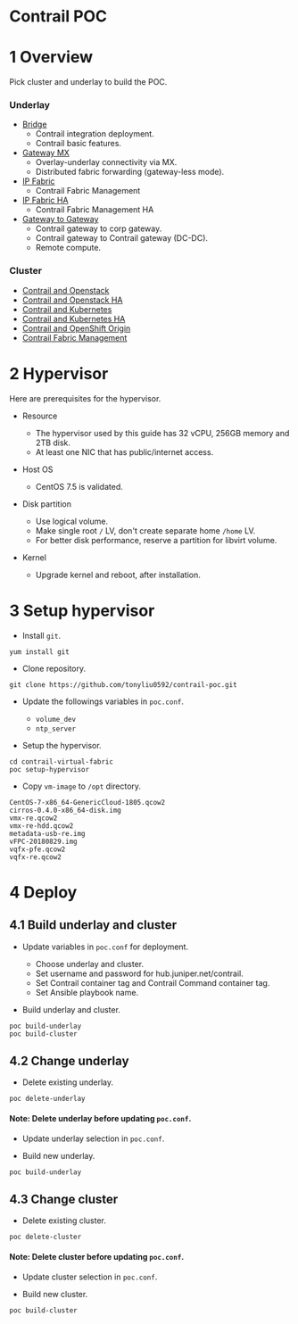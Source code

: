 # Contrail POC

# 1 Overview

Pick cluster and underlay to build the POC.

### Underlay
* [Bridge](underlay/bridge.md)
  * Contrail integration deployment.
  * Contrail basic features.
* [Gateway MX](underlay/gateway-mx.md)
  * Overlay-underlay connectivity via MX.
  * Distributed fabric forwarding (gateway-less mode).
* [IP Fabric](underlay/fabric.md)
  * Contrail Fabric Management
* [IP Fabric HA](underlay/fabric-ha.md)
  * Contrail Fabric Management HA
* [Gateway to Gateway](underlay/gateway-gateway.md)
  * Contrail gateway to corp gateway.
  * Contrail gateway to Contrail gateway (DC-DC).
  * Remote compute.


### Cluster
* [Contrail and Openstack](cluster/openstack/openstack.md)
* [Contrail and Openstack HA](cluster/openstack-ha/openstack-ha.md)
* [Contrail and Kubernetes](cluster/kubernetes/kubernetes.md)
* [Contrail and Kubernetes HA](cluster/kubernetes-ha/kubernetes-ha.md)
* [Contrail and OpenShift Origin](cluster/openshift-origin/openshift-origin.md)
* [Contrail Fabric Management](cluster/cfm/cfm.md)


# 2 Hypervisor

Here are prerequisites for the hypervisor.

* Resource
  * The hypervisor used by this guide has 32 vCPU, 256GB memory and 2TB disk.
  * At least one NIC that has public/internet access.

* Host OS
  * CentOS 7.5 is validated.

* Disk partition
  * Use logical volume.
  * Make single root `/` LV, don't create separate home `/home` LV.
  * For better disk performance, reserve a partition for libvirt volume.

* Kernel
  * Upgrade kernel and reboot, after installation.


# 3 Setup hypervisor

* Install `git`.
```
yum install git
```

* Clone repository.
```
git clone https://github.com/tonyliu0592/contrail-poc.git
```

* Update the followings variables in `poc.conf`.
  * `volume_dev`
  * `ntp_server`

* Setup the hypervisor.
```
cd contrail-virtual-fabric
poc setup-hypervisor
```

* Copy `vm-image` to `/opt` directory.
```
CentOS-7-x86_64-GenericCloud-1805.qcow2
cirros-0.4.0-x86_64-disk.img
vmx-re.qcow2
vmx-re-hdd.qcow2
metadata-usb-re.img
vFPC-20180829.img
vqfx-pfe.qcow2
vqfx-re.qcow2
```


# 4 Deploy

## 4.1 Build underlay and cluster

* Update variables in `poc.conf` for deployment.
  * Choose underlay and cluster.
  * Set username and password for hub.juniper.net/contrail.
  * Set Contrail container tag and Contrail Command container tag.
  * Set Ansible playbook name.

* Build underlay and cluster.
```
poc build-underlay
poc build-cluster
```


## 4.2 Change underlay

* Delete existing underlay.
```
poc delete-underlay
```
#### Note: Delete underlay before updating `poc.conf`.

* Update underlay selection in `poc.conf`.

* Build new underlay.
```
poc build-underlay
```


## 4.3 Change cluster

* Delete existing cluster.
```
poc delete-cluster
```
#### Note: Delete cluster before updating `poc.conf`.

* Update cluster selection in `poc.conf`.

* Build new cluster.
```
poc build-cluster
```

